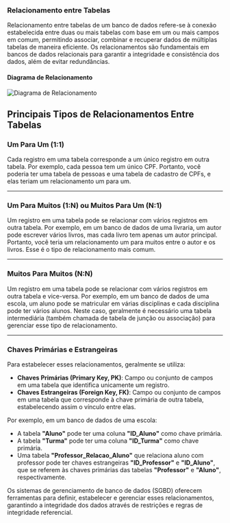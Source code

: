 ### Relacionamento entre Tabelas

Relacionamento entre tabelas de um banco de dados refere-se à conexão estabelecida entre duas ou mais tabelas com base em um ou mais campos em comum, permitindo associar, combinar e recuperar dados de múltiplas tabelas de maneira eficiente. Os relacionamentos são fundamentais em bancos de dados relacionais para garantir a integridade e consistência dos dados, além de evitar redundâncias.

#### Diagrama de Relacionamento
![Diagrama de Relacionamento](caminho/para/a/imagem.png)

## Principais Tipos de Relacionamentos Entre Tabelas

### Um Para Um (1:1)
Cada registro em uma tabela corresponde a um único registro em outra tabela. Por exemplo, cada pessoa tem um único CPF. Portanto, você poderia ter uma tabela de pessoas e uma tabela de cadastro de CPFs, e elas teriam um relacionamento um para um.

---

### Um Para Muitos (1:N) ou Muitos Para Um (N:1)
Um registro em uma tabela pode se relacionar com vários registros em outra tabela. Por exemplo, em um banco de dados de uma livraria, um autor pode escrever vários livros, mas cada livro tem apenas um autor principal. Portanto, você teria um relacionamento um para muitos entre o autor e os livros. Esse é o tipo de relacionamento mais comum.

---

### Muitos Para Muitos (N:N)
Um registro em uma tabela pode se relacionar com vários registros em outra tabela e vice-versa. Por exemplo, em um banco de dados de uma escola, um aluno pode se matricular em várias disciplinas e cada disciplina pode ter vários alunos. Neste caso, geralmente é necessário uma tabela intermediária (também chamada de tabela de junção ou associação) para gerenciar esse tipo de relacionamento.

---

### Chaves Primárias e Estrangeiras
Para estabelecer esses relacionamentos, geralmente se utiliza:
- **Chaves Primárias (Primary Key, PK)**: Campo ou conjunto de campos em uma tabela que identifica unicamente um registro.
- **Chaves Estrangeiras (Foreign Key, FK)**: Campo ou conjunto de campos em uma tabela que corresponde à chave primária de outra tabela, estabelecendo assim o vínculo entre elas.

Por exemplo, em um banco de dados de uma escola:

- A tabela **"Aluno"** pode ter uma coluna **"ID_Aluno"** como chave primária.
- A tabela **"Turma"** pode ter uma coluna **"ID_Turma"** como chave primária.
- Uma tabela **"Professor_Relacao_Aluno"** que relaciona aluno com professor pode ter chaves estrangeiras **"ID_Professor"** e **"ID_Aluno"**, que se referem às chaves primárias das tabelas **"Professor"** e **"Aluno"**, respectivamente.

Os sistemas de gerenciamento de banco de dados (SGBD) oferecem ferramentas para definir, estabelecer e gerenciar esses relacionamentos, garantindo a integridade dos dados através de restrições e regras de integridade referencial.

